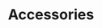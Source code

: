 ---
layout: technology.ect
title: 'Accessories'
lang: en
importance: 9
href: '/kitchens/technologies/accessories'
photo: '/kitchens/technologies/accessories/accessories-kitchen-1.jpg'
description: "Beautiful shelves, lattices, dividers, bars, hangers, racks, glass partitions, etc."
highlights:
  - 
    caption: 'Glass protectors'
    photo: '/kitchens/technologies/accessories/protectors.png'
  - 
    caption: 'Ornamental shelves'
    photo: '/kitchens/technologies/accessories/ornamental-shelves.png'
  - 
    caption: 'Dividers for drawers'
    photo: '/kitchens/technologies/accessories/dividers-for-plates.png'
  - 
    caption: 'Kitchen set'
    photo: '/kitchens/technologies/accessories/kitchen-set.png'
  - 
    caption: 'Plate holders'
    photo: '/kitchens/technologies/accessories/smart-storage-of-the-sets.png'
topics:
  -
    caption: 'Organising the space'
    description: 'Beautiful shelves, lattices, dividers, bars, hangers, racks, glass partitions, etc.'
    highlight: 'Opportunity for combining|of doors with wood, metal и glass'
    photos:
      - '/kitchens/technologies/accessories/divider-for-closet.jpg'
      - '/kitchens/technologies/accessories/accessories-kitchen-2.jpg'
      - '/kitchens/technologies/accessories/divider-for-kitchenware.jpg'
  -
    caption: 'Practical and comfortable'
    description: 'Beautiful shelves, lattices, dividers, bars, hangers, racks, glass partitions, etc.'
    photos:
      - '/kitchens/technologies/accessories/accessories-kitchen.jpg'
      - '/kitchens/technologies/accessories/accessories-kitchen-8.jpg'
      - '/kitchens/technologies/accessories/pad.jpg'
---